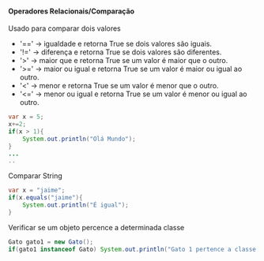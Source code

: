 #### Operadores Relacionais/Comparação

Usado para comparar dois valores

- '=='  → igualdade e retorna True se dois valores são iguais.
- '!='  → diferença e retorna True se dois valores são diferentes.
- '>'  → maior que e retorna True se um valor é maior que o outro.
- '>='  → maior ou igual e retorna True se um valor é maior ou igual ao outro.
- '<'   → menor e retorna True se um valor é menor que o outro.
- '<='  → menor ou igual e retorna True se um valor é menor ou igual ao outro.

```java
var x = 5;
x+=2;
if(x > 1){
	System.out.println("Olá Mundo");
}
...
..
```

Comparar String

```java
var x = "jaime";
if(x.equals("jaime"){
	System.out.println("É igual");
}
```

Verificar se um objeto percence a determinada classe

```java
Gato gato1 = new Gato();
if(gato1 instanceof Gato) System.out.println("Gato 1 pertence a classe GATO");
```